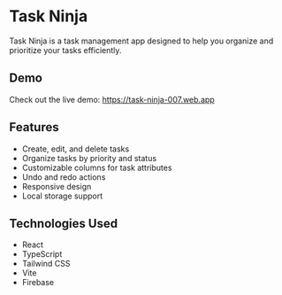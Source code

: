 # Task Ninja

Task Ninja is a task management app designed to help you organize and prioritize your tasks efficiently.

## Demo

Check out the live demo: https://task-ninja-007.web.app

## Features

- Create, edit, and delete tasks
- Organize tasks by priority and status
- Customizable columns for task attributes
- Undo and redo actions
- Responsive design
- Local storage support

## Technologies Used

- React
- TypeScript
- Tailwind CSS
- Vite
- Firebase
